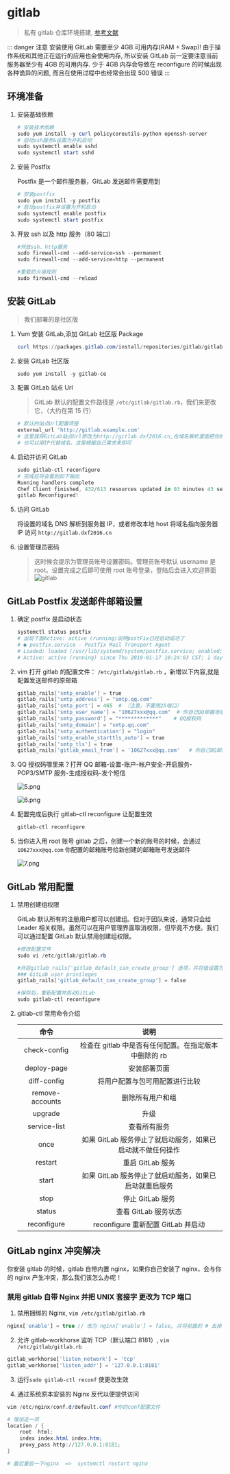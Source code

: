 # gitlab

> 私有 gitlab 仓库环境搭建, [参考文献](https://about.gitlab.com/install/#centos-7)

::: danger 注意
安装使用 GitLab 需要至少 4GB 可用内存(RAM + Swap)! 由于操作系统和其他正在运行的应用也会使用内存, 所以安装 GitLab 前一定要注意当前服务器至少有 4GB 的可用内存. 少于 4GB 内存会导致在 reconfigure 的时候出现各种诡异的问题, 而且在使用过程中也经常会出现 500 错误
:::

## 环境准备

1. 安装基础依赖

   ```powershell
   # 安装技术依赖
   sudo yum install -y curl policycoreutils-python openssh-server
   # 启动ssh服务&设置为开机启动
   sudo systemctl enable sshd
   sudo systemctl start sshd
   ```

2. 安装 Postfix

   Postfix 是一个邮件服务器，GitLab 发送邮件需要用到

   ```powershell
   # 安装postfix
   sudo yum install -y postfix
   # 启动postfix并设置为开机启动
   sudo systemctl enable postfix
   sudo systemctl start postfix
   ```

3. 开放 ssh 以及 http 服务（80 端口）

   ```powershell
   #开放ssh、http服务
   sudo firewall-cmd --add-service=ssh --permanent
   sudo firewall-cmd --add-service=http --permanent

   #重载防火墙规则
   sudo firewall-cmd --reload
   ```

## 安装 GitLab

> 我们部署的是社区版

1. Yum 安装 GitLab,添加 GitLab 社区版 Package

   ```powershell
   curl https://packages.gitlab.com/install/repositories/gitlab/gitlab-ce/script.rpm.sh | sudo bash
   ```

2. 安装 GitLab 社区版

   ```powershell
   sudo yum install -y gitlab-ce
   ```

3. 配置 GitLab 站点 Url

   > GitLab 默认的配置文件路径是 `/etc/gitlab/gitlab.rb`，我们来更改它，（大约在第 15 行）

   ```powershell
   # 默认的站点Url配置项是
   external_url 'http://gitlab.example.com'
   # 这里我将GitLab站点Url修改为http://gitlab.dxf2016.cn,在域名解析里面把你的gitlab服务器IP加进去。
   # 也可以用IP代替域名，这里根据自己需求来即可
   ```

4. 启动并访问 GitLab

   ```powershell
   sudo gitlab-ctl reconfigure
   # 完成后将会看到如下输出
   Running handlers complete
   Chef Client finished, 432/613 resources updated in 03 minutes 43 seconds
   gitlab Reconfigured!
   ```

5. 访问 GitLab

   将设置的域名 DNS 解析到服务器 IP，或者修改本地 host 将域名指向服务器 IP
   访问 `http://gitlab.dxf2016.cn`

6. 设置管理员密码
   > 这时候会提示为管理员账号设置密码。管理员账号默认 username 是 root。设置完成之后即可使用 root 账号登录，登陆后会进入欢迎界面
   > ![gitlab](~$img/PE/4.png)

## GitLab Postfix 发送邮件邮箱设置

1. 确定 postfix 是启动状态

   ```powershell
   systemctl status postfix
   # 出现下面Active: active (running)说明postFix已经启动成功了
   # ● postfix.service - Postfix Mail Transport Agent
   # Loaded: loaded (/usr/lib/systemd/system/postfix.service; enabled; vendor preset: disabled)
   # Active: active (running) since Thu 2019-01-17 10:24:03 CST; 1 day 1h ago
   ```

2. vim 打开 gitlab 的配置文件： `/etc/gitlab/gitlab.rb` ，新增以下内容,就是配置发送邮件的原邮箱

   ```powershell
   gitlab_rails['smtp_enable'] = true
   gitlab_rails['smtp_address'] = "smtp.qq.com"
   gitlab_rails['smtp_port'] = 465  # （注意，不要用25端口）
   gitlab_rails['smtp_user_name'] = "10627xxx@qq.com"  # 你自己QQ邮箱地址
   gitlab_rails['smtp_password'] = "*************"    # QQ授权码
   gitlab_rails['smtp_domain'] = "smtp.qq.com"
   gitlab_rails['smtp_authentication'] = "login"
   gitlab_rails['smtp_enable_starttls_auto'] = true
   gitlab_rails['smtp_tls'] = true
   gitlab_rails['gitlab_email_from'] = '10627xxx@qq.com'   # 你自己QQ邮箱地址
   ```

3. QQ 授权码哪里来？打开 QQ 邮箱-设置-账户-帐户安全-开启服务-POP3/SMTP 服务-生成授权码-发个短信

   ![5.png](~$img/PE/5.png)

   ![6.png](~$img/PE/6.png)

4. 配置完成后执行 gitlab-ctl reconfigure 让配置生效

   ```powershell
   gitlab-ctl reconfigure
   ```

5. 当你进入用 root 账号 gitlab 之后，创建一个新的账号的时候，会通过`10627xxx@qq.com` 你配置的邮箱账号给新创建的邮箱账号发送邮件

   ![7.png](~$img/PE/7.png)

## GitLab 常用配置

1. 禁用创建组权限

   GitLab 默认所有的注册用户都可以创建组。但对于团队来说，通常只会给 Leader 相关权限。虽然可以在用户管理界面取消权限，但毕竟不方便。我们可以通过配置 GitLab 默认禁用创建组权限。

   ```powershell
   #修改配置文件
   sudo vi /etc/gitlab/gitlab.rb

   #开启gitlab_rails['gitlab_default_can_create_group'] 选项，并将值设置为false
   ### GitLab user privileges
   gitlab_rails['gitlab_default_can_create_group'] = false

   #保存后，重新配置并启动GitLab
   sudo gitlab-ctl reconfigure
   ```

2. gitlab-ctl 常用命令介绍

   |      命令       |                            说明                            |
   | :-------------: | :--------------------------------------------------------: |
   |  check-config   |   检查在 gitlab 中是否有任何配置。在指定版本中删除的 rb    |
   |   deploy-page   |                        安装部署页面                        |
   |   diff-config   |               将用户配置与包可用配置进行比较               |
   | remove-accounts |                      删除所有用户和组                      |
   |     upgrade     |                            升级                            |
   |  service-list   |                        查看所有服务                        |
   |      once       | 如果 GitLab 服务停止了就启动服务，如果已启动就不做任何操作 |
   |     restart     |                      重启 GitLab 服务                      |
   |      start      |   如果 GitLab 服务停止了就启动服务，如果已启动就重启服务   |
   |      stop       |                      停止 GitLab 服务                      |
   |     status      |                    查看 GitLab 服务状态                    |
   |   reconfigure   |             reconfigure 重新配置 GitLab 并启动             |

## GitLab nginx 冲突解决

你安装 gitlab 的时候，gitlab 自带内置 nginx，如果你自己安装了 nginx，会与你的 nginx 产生冲突，那么我们该怎么办呢！

### 禁用 gitlab 自带 Nginx 并把 UNIX 套接字 更改为 TCP 端口

1. 禁用捆绑的 Nginx, `vim /etc/gitlab/gitlab.rb`

```js
nginx['enable'] = true // 改为 nginx['enable'] = false, 并将前面的 # 去掉
```

2. 允许 gitlab-workhorse 监听 TCP（默认端口 8181）, `vim /etc/gitlab/gitlab.rb`

```js
gitlab_workhorse['listen_network'] = 'tcp'
gitlab_workhorse['listen_addr'] = '127.0.0.1:8181'
```

3. 运行`sudo gitlab-ctl reconf` 使更改生效

4. 通过系统原本安装的 Nginx 反代以便提供访问

```powershell
vim /etc/nginx/conf.d/default.conf #你的conf配置文件

# 增加这一项
location / {
    root  html;
    index index.html index.htm;
    proxy_pass http://127.0.0.1:8181;
}

# 最后重启一下nginx  =>  systemctl restart nginx
```

<ClientOnly>
  <global-reward-index />
</ClientOnly>
